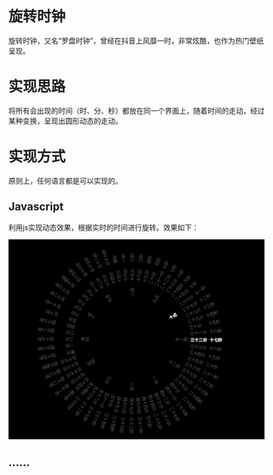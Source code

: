 # 旋转时钟

旋转时钟，又名“罗盘时钟”，曾经在抖音上风靡一时，非常炫酷，也作为热门壁纸呈现。



# 实现思路

将所有会出现的时间（时、分、秒）都放在同一个界面上，随着时间的走动，经过某种变换，呈现出圆形动态的走动。



# 实现方式

原则上，任何语言都是可以实现的。

## Javascript

利用js实现动态效果，根据实时的时间进行旋转。效果如下：

![](./Javascript/RotatingClock-js.gif)

## ……